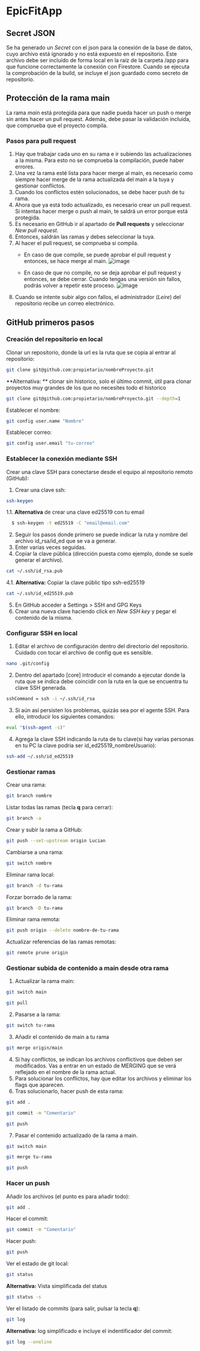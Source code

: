 # EpicFitApp
## Secret JSON
Se ha generado un _Secret_ con el json para la conexión de la base de datos, cuyo archivo está ignorado y no está expuesto en el repositorio. Este archivo debe ser incluído de forma local en la raíz de la carpeta /app para que funcione correctamente la conexión con Firestore. Cuando se ejecuta la comprobación de la build, se incluye el json guardado como secreto de repositorio.

## Protección de la rama main
La rama _main_ está protegida para que nadie pueda hacer un push o merge sin antes hacer un pull request. Además, debe pasar la validación incluída, que comprueba que el proyecto compila.
### Pasos para pull request
1. Hay que trabajar cada uno en su rama e ir subiendo las actualizaciones a la misma. Para esto no se comprueba la compilación, puede haber errores.
2. Una vez la rama esté lista para hacer merge al main, es necesario como siempre hacer merge de la rama actualizada del main a la tuya y gestionar conflictos.
3. Cuando los conflictos estén solucionados, se debe hacer push de tu rama.
4. Ahora que ya está todo actualizado, es necesario crear un pull request. Si intentas hacer merge o push al main, te saldrá un error porque está protegida.
5. Es necesario en GitHub ir al apartado de **Pull requests** y seleccionar _New pull request_.
6. Entonces, saldrán las ramas y debes seleccionar la tuya.
7. Al hacer el pull request, se comprueba si compila.
      - En caso de que compile, se puede aprobar el pull request y entonces, se hace merge al main.
        ![image](https://github.com/user-attachments/assets/e67f8ff1-a20b-4768-96da-5c366f3623fc)

      - En caso de que no compile, no se deja aprobar el pull request y entonces, se debe cerrar. Cuando tengas una versión sin fallos, podrás volver a repetir este proceso.
        ![image](https://github.com/user-attachments/assets/146300a4-3b95-4e8c-ab55-a6e27ab77fc7)
8. Cuando se intente subir algo con fallos, el administrador (_Leire_) del repositorio recibe un correo electrónico.

## GitHub primeros pasos
### Creación del repositorio en local
Clonar un repositorio, donde la url es la ruta que se copia al entrar al repositorio:
```bash
git clone git@github.com:propietario/nombreProyecto.git
```
**Alternativa: ** clonar sin historico, solo el último commit, útil para clonar proyectos muy grandes de los que no necesites todo el historico 
```bash
git clone git@github.com:propietario/nombreProyecto.git --depth=1
```
Establecer el nombre:
```bash
git config user.name "Nombre"
```
Establecer correo:
```bash
git config user.email "tu-correo"
```
### Establecer la conexión mediante SSH
Crear una clave SSH para conectarse desde el equipo al repositorio remoto (GitHub):
1. Crear una clave ssh:
```bash
ssh-keygen
```
1.1. **Alternativa** de crear una clave ed25519 con tu email
```bash
  $ ssh-keygen -t ed25519 -C "email@email.com"
```
2. Seguir los pasos donde primero se puede indicar la ruta y nombre del archivo id_rsa/id_ed que se va a generar.
3. Enter varias veces seguidas.
4. Copiar la clave pública (dirección puesta como ejemplo, donde se suele generar el archivo).
```bash
cat ~/.ssh/id_rsa.pub
```
4.1. **Alternativa:** Copiar la clave públic tipo ssh-ed25519
```bash
cat ~/.ssh/id_ed25519.pub
```
5. En GitHub acceder a Settings > SSH and GPG Keys
6. Crear una nueva clave haciendo click en _New SSH key_ y pegar el contenido de la misma.

### Configurar SSH en local
1. Editar el archivo de configuración dentro del directorio del repositorio. Cuidado con tocar el archivo de config que es sensible.
```bash
nano .git/config
``` 
2. Dentro del apartado [core] introducir el comando a ejecutar donde la ruta que se indica debe coincidir con la ruta en la que se encuentra tu clave SSH generada.
```bash
sshCommand = ssh -i ~/.ssh/id_rsa
``` 
3. Si aún así persisten los problemas, quizás sea por el agente SSH. Para ello, introducir los siguientes comandos:
```bash
eval "$(ssh-agent -s)"
```
4. Agrega la clave SSH indicando la ruta de tu clave(si hay varias personas en tu PC la clave podria ser id_ed25519_nombreUsuario):
```bash
ssh-add ~/.ssh/id_ed25519
``` 

### Gestionar ramas
Crear una rama:
```bash
git branch nombre
```
Listar todas las ramas (tecla **q** para cerrar):
```bash
git branch -a
```
Crear y subir la rama a GitHub:
```bash
git push --set-upstream origin Lucian
```
Cambiarse a una rama:
```bash
git switch nombre
```
Eliminar rama local:
```bash
git branch -d tu-rama
```
Forzar borrado de la rama:
```bash
git branch -D tu-rama
```
Eliminar rama remota:
```bash
git push origin --delete nombre-de-tu-rama
```
Actualizar referencias de las ramas remotas:
```bash
git remote prune origin
```

### Gestionar subida de contenido a main desde otra rama
1. Actualizar la rama main:
```bash
git switch main
```
```bash
git pull
```
2. Pasarse a la rama:
```bash
git switch tu-rama
```
3. Añadir el contenido de main a tu rama
```bash
git merge origin/main
```
4. Si hay conflictos, se indican los archivos conflictivos que deben ser modificados. Vas a entrar en un estado de MERGING que se verá reflejado en el nombre de la rama actual.
5. Para solucionar los conflictos, hay que editar los archivos y eliminar los flags que aparecen.
6. Tras solucionarlo, hacer push de esta rama:
```bash
git add .
```
```bash
git commit -m "Comentario"
```
```bash
git push
```
7. Pasar el contenido actualizado de la rama a main.
```bash
git switch main
```
```bash
git merge tu-rama
```
```bash
git push
```

### Hacer un push
Añadir los archivos (el punto es para añadir todo):
```bash
git add .
```
Hacer el commit:
```bash
git commit -m "Comentario"
```
Hacer push:
```bash
git push
```
Ver el estado de git local:
```bash
git status
```
**Alternativa:** Vista simplificada del status
```bash
git status -s
```
Ver el listado de commits (para salir, pulsar la tecla **q**):
```bash
git log
```
**Alternativa:** log simplificado e incluye el indentificador del commit:
```bash
git log --oneline
```
